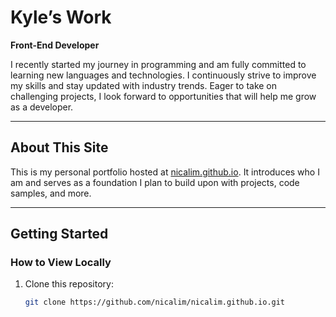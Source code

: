 # Kyle’s Work

**Front-End Developer**

I recently started my journey in programming and am fully committed to learning new languages and technologies. I continuously strive to improve my skills and stay updated with industry trends. Eager to take on challenging projects, I look forward to opportunities that will help me grow as a developer.

---

##  About This Site

This is my personal portfolio hosted at [nicalim.github.io](https://nicalim.github.io). It introduces who I am and serves as a foundation I plan to build upon with projects, code samples, and more.

---

##  Getting Started

### How to View Locally
1. Clone this repository:
   ```bash
   git clone https://github.com/nicalim/nicalim.github.io.git

